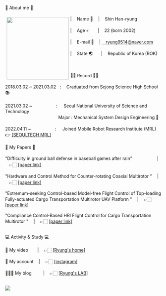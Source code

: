 👾 About me 👾
<br/><br/>
<img src="https://www.notion.so/ryung-lab/1371a65f731746cca48f6fb246016913?pvs=4#27ad527b1ffa4c38be74c2382aa262e5" width="200" height="200" align="left" hspace="5" vspace="5">
| ㅤName 🧑‍ ㅤ| ㅤShin Han-ryung <br/><br/>
| ㅤAge 💀 ㅤㅤ| ㅤ22 (born 2002) <br/><br/>
| ㅤE-mail 📧 ㅤ| ㅤryung9514@naver.com <br/><br/>
| ㅤState 🌏ㅤㅤ|ㅤ Republic of Korea (ROK)
<br/><br/> </p>

<br/> 
👨‍🎓 Record 👨‍🎓 
<br/>
<br/>
2018.03.02 ~ 2021.03.02ㅤ:ㅤ  Graduated from Sejong Science High School 📚 
<br/> <br/> 
2021.03.02 ~ㅤㅤㅤㅤㅤㅤ: ㅤ Seoul National University of Science and Technology<br/> 
ㅤㅤㅤㅤㅤㅤㅤㅤ    ㅤㅤㅤㅤㅤMajor : Mechanical System Design Engineering 🔧
<br/> <br/> 
2022.04.11 ~ㅤㅤㅤㅤㅤㅤ: ㅤ Joined Mobile Robot Research Institute (MRL) 👉 <a href="https://mrl.seoultech.ac.kr/index.do">[SEOULTECH MRL]</a>
<br/>
<br/> 
📄 My Papers 📄 
<br/>
<br/>
"Difficulty in ground ball defense in baseball games after rain" ㅤ ㅤ  ㅤ ㅤㅤ| ㅤ👉🏻  <a href="https://www.dbpia.co.kr/journal/articleDetail?nodeId=NODE11168399">[paper link]</a>
<br/> <br/> 
"Hardware and Control Method for Counter-rotating Coaxial Multirotor "   ㅤ| ㅤ👉🏻 <a href="https://www.dbpia.co.kr/journal/articleDetail?nodeId=NODE11168399">[paper link]</a>
<br/> <br/>
"Extremum-seeking Control-based Model-free Flight Control of Top-loading Fully-actuated Cargo Transportation Multirotor UAV Platform "   ㅤ| ㅤ👉🏻 <a href="https://www.dbpia.co.kr/journal/articleDetail?nodeId=NODE11466967 ">[paper link]</a>
<br/> <br/>
"Compliance Control-Based HRI Flight Control for Cargo Transportation Multirotor "   ㅤ| ㅤ👉🏻 <a href="https://www.dbpia.co.kr/journal/articleDetail?nodeId=NODE11480192">[paper link]</a>
<br/> <br/>
 
💻 Activity & Study 💻 
<br/>
<br/>
 🎥 My video ㅤㅤ| ㅤ👉🏻  <a href="https://www.youtube.com/channel/UCc9LB4PyAS6IN5NbVJkC0cQ">[Ryung's home]</a>
<br/> <br/> 
🤳 My account  ㅤ| ㅤ👉🏻  <a href="https://www.instagram.com/ryyun9/">[instagram]</a>
<br/> <br/> 
👨🏻‍🏫 My blog  ㅤ ㅤ | ㅤ👉🏻  <a href="https://ryung-lab.notion.site/Ryung-s-LAB-b479d7a127e441a9bb0b32c8d52f48ea">[Ryung's LAB]</a>
<br/>
<br/>

<a href="https://github.com/Ryung-coding/github-readme-stats"><img align="center" src="https://github-readme-stats.vercel.app/api/top-langs/?username=Ryung-coding&layout=compact&theme=dark&hide_border=true" /></a>

